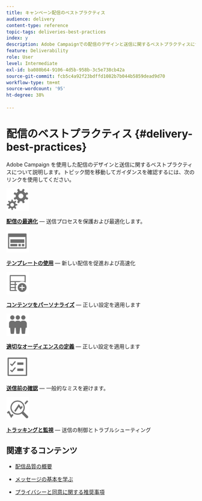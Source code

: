 ```yaml
---
title: キャンペーン配信のベストプラクティス
audience: delivery
content-type: reference
topic-tags: deliveries-best-practices
index: y
description: Adobe Campaignでの配信のデザインと送信に関するベストプラクティスについて説明します。
feature: Deliverability
role: User
level: Intermediate
exl-id: ba080b64-9106-4d5b-958b-3c5e738cb42a
source-git-commit: fcb5c4a92f23bdffd1082b7b044b5859dead9d70
workflow-type: tm+mt
source-wordcount: '95'
ht-degree: 38%

---
```


# 配信のベストプラクティス {#delivery-best-practices}

Adobe Campaign を使用した配信のデザインと送信に関するベストプラクティスについて説明します。トピック間を移動してガイダンスを確認するには、次のリンクを使用してください。

<img src="assets/do-not-localize/optimize.svg"  width="60px">

**[配信の最適化](optimize-delivery.md)**  — 送信プロセスを保護および最適化します。

<img src="assets/do-not-localize/design.svg"  width="60px">

**[テンプレートの使用](use-templates.md)**  — 新しい配信を促進および高速化

<img src="assets/do-not-localize/custom.svg"  width="60px">

**[コンテンツをパーソナライズ](design-and-personalize.md)**  — 正しい設定を適用します

<img src="assets/do-not-localize/profiles.svg"  width="60px">

**[適切なオーディエンスの定義](define-the-right-audience.md)**  — 正しい設定を適用します

<img src="assets/do-not-localize/start.svg"  width="60px">

**[送信前の確認](check-before-sending.md)**  — 一般的なミスを避けます。

<img src="assets/do-not-localize/troubleshoot.svg"  width="60px">

**[トラッキングと監視](track-and-monitor.md)**  — 送信の制御とトラブルシューティング

## 関連するコンテンツ

* [配信品質の概要](../../sending/using/about-deliverability.md)

* [メッセージの基本を学ぶ](../../channels/using/get-started-communication-channels.md)

* [プライバシーと同意に関する推奨事項](../../start/using/privacy.md)
